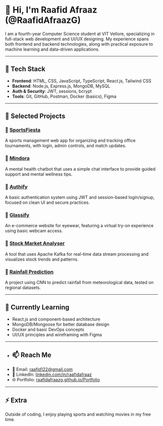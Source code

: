 # 👋 Hi, I'm Raafid Afraaz (@RaafidAfraazG)

I am a fourth-year Computer Science student at VIT Vellore, specializing in full-stack web development and UI/UX designing. My experience spans both frontend and backend technologies, along with practical exposure to machine learning and data-driven applications.

---

## 🧰 Tech Stack
- **Frontend**: HTML, CSS, JavaScript, TypeScript, React.js, Tailwind CSS
- **Backend**: Node.js, Express.js, MongoDB, MySQL
- **Auth & Security**: JWT, sessions, bcrypt
- **Tools**: Git, GitHub, Postman, Docker (basics), Figma


---

## 📂 Selected Projects

### 🔸 [SportsFiesta](https://github.com/RaafidAfraazG/SportsFiesta)
A sports management web app for organizing and tracking office tournaments, with login, admin controls, and match updates.

### 🔸 [Mindora](https://github.com/RaafidAfraazG/Mindora)
A mental health chatbot that uses a simple chat interface to provide guided support and mental wellness tips.

### 🔸 [Authify](https://github.com/RaafidAfraazG/Authify)
A basic authentication system using JWT and session-based login/signup, focused on clean UI and secure practices.

### 🔸 [Glassify](https://github.com/RaafidAfraazG/Glassify)
An e-commerce website for eyewear, featuring a virtual try-on experience using basic webcam access.

### 🔸 [Stock Market Analyser](https://github.com/RaafidAfraazG/realtime-stock-analysis-kafka)
A tool that uses Apache Kafka for real-time data stream processing and visualizes stock trends and patterns.

### 🔸 [Rainfall Prediction](https://github.com/RaafidAfraazG/Rain-Fall-Prediction)
A project using CNN to predict rainfall from meteorological data, tested on regional datasets.

---

## 🧠 Currently Learning
- React.js and component-based architecture
- MongoDB/Mongoose for better database design
- Docker and basic DevOps concepts
- UI/UX principles and wireframing with Figma

---

- ## 📫 Reach Me
- 📧 Email: raafid122@gmail.com
- 💼 LinkedIn: [linkedin.com/in/raafidafraaz](https://www.linkedin.com/in/RaafidAfraazG)
- 🌐 Portfolio: [raafidafraazg.github.io/Portfolio](https://raafidafraazg.github.io/Portfolio)


---

## ⚡ Extra
Outside of coding, I enjoy playing sports and watching movies in my free time.

